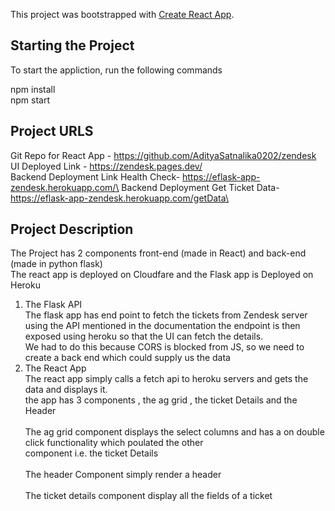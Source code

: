 This project was bootstrapped with [Create React App](https://github.com/facebook/create-react-app).

## Starting the Project

To start the appliction, run the following commands

npm install \
npm start

## Project URLS
Git Repo for React App - https://github.com/AdityaSatnalika0202/zendesk \
UI Deployed Link - https://zendesk.pages.dev/ \
Backend Deployment Link Health Check- https://eflask-app-zendesk.herokuapp.com/\
Backend Deployment Get Ticket Data- https://eflask-app-zendesk.herokuapp.com/getData\



## Project Description

The Project has 2 components front-end (made in React) and back-end (made in python flask) \
The react app is deployed on Cloudfare and the Flask app is Deployed on Heroku 

1. The Flask API\
   The flask app has end point to fetch the tickets from Zendesk server using the API mentioned in the documentation 
   the endpoint is then exposed using heroku so that the UI can fetch the details. \
   We had to do this because CORS is blocked from JS, so we need to create a back end which could supply us the data
2. The React App \
   The react app simply calls a fetch api to heroku servers and gets the data and displays it.\
   the app has 3 components , the ag grid , the ticket Details and the Header\
   \
   The ag grid component displays the select columns and has a on double click functionality which poulated the other\
   component i.e. the ticket Details\
\
   The header Component simply render a header\
\
   The ticket details component display all the fields of a ticket


    